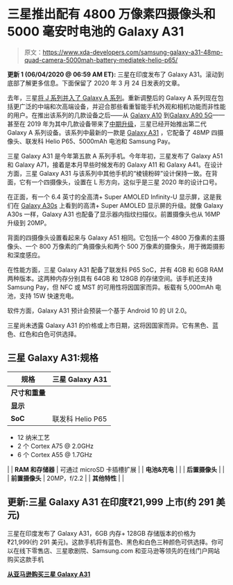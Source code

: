 # 三星推出配有 4800 万像素四摄像头和 5000 毫安时电池的 Galaxy A31

> 原文：<https://www.xda-developers.com/samsung-galaxy-a31-48mp-quad-camera-5000mah-battery-mediatek-helio-p65/>

**更新 1 (06/04/2020 @ 06:59 AM ET):** 三星在印度发布了 Galaxy A31。滚动到底部了解更多信息。下面保留了 2020 年 3 月 24 日发表的文章。

去年，三星[将 J 系列并入了 Galaxy A 系列](https://www.xda-developers.com/samsung-galaxy-j-renamed-galaxy-a/)。重新调整后的 Galaxy A 系列现在包括更广泛的中端和次高端设备，并迎合那些看重智能手机外观和相机功能而非性能的用户。在推出该系列的几款设备之后——从 [Galaxy A10](https://www.xda-developers.com/samsung-galaxy-a10-best-selling-android-phone-2019/) 到[Galaxy A90 5G](https://www.xda-developers.com/samsung-galaxy-a90-5g-snapdragon-855-dex-launched/)——甚至在 2019 年为其中几款设备带来了[中期升级](https://www.xda-developers.com/samsung-refreshes-a-series-with-vibrant-and-new-galaxy-a50s-and-galaxy-a30s-in-india/)，三星已经开始推出第二代 Galaxy A 系列设备。该系列中最新的一款是 [Galaxy A31](http://www.samsungmobilepress.com/featurestories/infographic-galaxy-a31-new-ways-to-capture-and-share) ，它配备了 48MP 四摄像头、联发科 Helio P65、5000mAh 电池和 Samsung Pay。

三星 Galaxy A31 是今年第五款 A 系列手机。今年年初，三星发布了 Galaxy A51 和 Galaxy A71，接着是本月早些时候发布的 Galaxy A11 和 Galaxy A41。在设计方面，三星 Galaxy A31 与该系列中其他手机的“棱镜粉碎”设计保持一致。在背面，它有一个四摄像头，设置在 L 形方向，这似乎是三星 2020 年的设计口号。

在正面，有一个 6.4 英寸的全高清+ Super AMOLED Infinity-U 显示屏，这是我们在 [Galaxy A30s](https://www.xda-developers.com/samsung-galaxy-a50s-a30s-announced/) 上看到的高清+ Super AMOLED 显示屏的升级。就像 Galaxy A30s 一样，Galaxy A31 也配备了显示器内指纹扫描仪。前置摄像头也从 16MP 升级到 20MP。

背面的四摄像头设置看起来与 Galaxy A51 相同。它包括一个 4800 万像素的主摄像头、一个 800 万像素的广角摄像头和两个 500 万像素的摄像头，用于微距摄影和深度感应。

在性能方面，三星 Galaxy A31 配备了联发科 P65 SoC，并有 4GB 和 6GB RAM 两种版本。这两种内存分别具有 64GB 和 128GB 的存储空间。该手机还支持 Samsung Pay，但 NFC 或 MST 的可用性将因国家而异。板载有 5,000mAh 电池，支持 15W 快速充电。

软件方面，Galaxy A31 预计会预装一个基于 Android 10 的 UI 2.0。

三星尚未透露 Galaxy A31 的价格或上市日期，这将因国家而异。它有黑色、蓝色、红色和白色可供选择。

## 三星 Galaxy A31:规格

| 规格 | 三星 Galaxy A31 |
| --- | --- |
| **尺寸和重量** |  |
| **显示** |  |
| **SoC** | 联发科 Helio P65

*   12 纳米工艺
*   2 个 Cortex A75 @ 2.0GHz
*   6 个 Cortex A55 @ 1.7GHz

 |
| **RAM 和存储器** | 可通过 microSD 卡插槽扩展 |
| **电池&充电** |  |
| **后置摄像头** |  |
| **前置摄像头** | 20MP，f/2.2 |
| **其他特性** |  |

## 更新:三星 Galaxy A31 在印度₹21,999 上市(约 291 美元)

三星在印度发布了 Galaxy A31，6GB 内存+ 128GB 存储版本的价格为₹21,999(约 291 美元)。这款手机将有蓝色、黑色和白色三种颜色可供选择。你可以在线下零售店、三星歌剧院、Samsung.com 和亚马逊等领先的在线门户网站购买这款手机

**[从亚马逊购买三星 Galaxy A31](https://www.amazon.in/Samsung-Galaxy-Storage-Additional-Exchange/dp/B086KFXPFD/?tag=xdaportalin-21)**